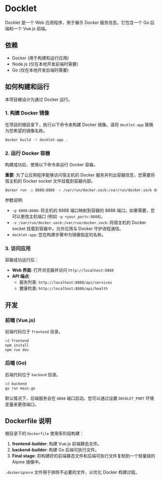 # Docklet

Docklet 是一个 Web 应用程序，用于展示 Docker 服务信息。它包含一个 Go 后端和一个 Vue.js 前端。

## 依赖

*   Docker (用于构建和运行应用)
*   Node.js (仅在本地开发前端时需要)
*   Go (仅在本地开发后端时需要)

## 如何构建和运行

本项目被设计为通过 Docker 运行。

### 1. 构建 Docker 镜像

在项目的根目录下，执行以下命令来构建 Docker 镜像。请将 `docklet-app` 替换为您希望的镜像名称。

```bash
docker build -t docklet-app .
```

### 2. 运行 Docker 容器

构建成功后，使用以下命令来运行 Docker 容器。

**重要**: 为了让应用程序能够访问宿主机的 Docker 服务并列出容器信息，您需要将宿主机的 Docker socket 文件挂载到容器内部。

```bash
docker run -p 8888:8888 -v /var/run/docker.sock:/var/run/docker.sock docklet-app
```

参数说明:
*   `-p 8888:8888`: 将主机的 8888 端口映射到容器的 8888 端口。如果需要，您可以更改主机端口 (例如 `-p <your_port>:8888`)。
*   `-v /var/run/docker.sock:/var/run/docker.sock`: 将宿主机的 Docker socket 挂载到容器中，允许应用与 Docker 守护进程通信。
*   `docklet-app`: 您在构建步骤中为镜像指定的名称。

### 3. 访问应用

容器成功运行后：

*   **Web 界面**: 打开浏览器并访问 `http://localhost:8888`
*   **API 端点**:
    *   服务列表: `http://localhost:8888/api/services`
    *   健康检查: `http://localhost:8888/api/health`

## 开发

### 前端 (Vue.js)

前端代码位于 `frontend` 目录。

```bash
cd frontend
npm install
npm run dev
```

### 后端 (Go)

后端代码位于 `backend` 目录。

```bash
cd backend
go run main.go
```
默认情况下，后端服务会在 `8888` 端口启动。您可以通过设置 `DOCKLET_PORT` 环境变量来更改端口。

## Dockerfile 说明

根目录下的 `Dockerfile` 使用多阶段构建：
1.  **frontend-builder**: 构建 Vue.js 前端静态文件。
2.  **backend-builder**: 构建 Go 后端可执行文件。
3.  **Final stage**: 将构建好的前端静态文件和后端可执行文件复制到一个轻量级的 Alpine 镜像中。

`.dockerignore` 文件用于排除不必要的文件，以优化 Docker 构建过程。